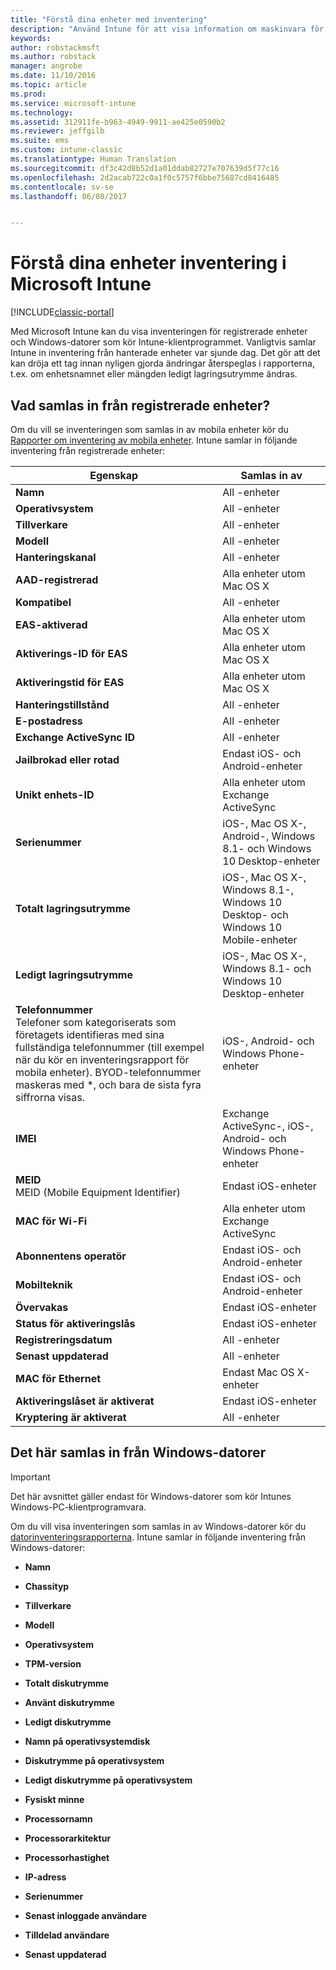 ```yaml
---
title: "Förstå dina enheter med inventering"
description: "Använd Intune för att visa information om maskinvara för enheterna du hanterar."
keywords: 
author: robstackmsft
ms.author: robstack
manager: angrobe
ms.date: 11/10/2016
ms.topic: article
ms.prod: 
ms.service: microsoft-intune
ms.technology: 
ms.assetid: 312911fe-b963-4949-9911-ae425e0590b2
ms.reviewer: jeffgilb
ms.suite: ems
ms.custom: intune-classic
ms.translationtype: Human Translation
ms.sourcegitcommit: df3c42d8b52d1a01ddab82727e707639d5f77c16
ms.openlocfilehash: 2d2acab722c0a1f0c5757f6bbe75687cd8416485
ms.contentlocale: sv-se
ms.lasthandoff: 06/08/2017


---
```


# <a name="understand-your-devices-with-inventory-in-microsoft-intune"></a>Förstå dina enheter inventering i Microsoft Intune

[!INCLUDE[classic-portal](../includes/classic-portal.md)]

Med Microsoft Intune kan du visa inventeringen för registrerade enheter och Windows-datorer som kör Intune-klientprogrammet.
Vanligtvis samlar Intune in inventering från hanterade enheter var sjunde dag. Det gör att det kan dröja ett tag innan nyligen gjorda ändringar återspeglas i rapporterna, t.ex. om enhetsnamnet eller mängden ledigt lagringsutrymme ändras.

## <a name="whats-collected-from-enrolled-devices"></a>Vad samlas in från registrerade enheter?
Om du vill se inventeringen som samlas in av mobila enheter kör du [Rapporter om inventering av mobila enheter](understand-microsoft-intune-operations-by-using-reports.md). Intune samlar in följande inventering från registrerade enheter:

|Egenskap|Samlas in av|
|------------|-----------------------|
|**Namn**|All -enheter|
|**Operativsystem**|All -enheter|
|**Tillverkare**|All -enheter|
|**Modell**|All -enheter|
|**Hanteringskanal**|All -enheter|
|**AAD-registrerad**|Alla enheter utom Mac OS X|
|**Kompatibel**|All -enheter|
|**EAS-aktiverad**|Alla enheter utom Mac OS X|
|**Aktiverings-ID för EAS**|Alla enheter utom Mac OS X|
|**Aktiveringstid för EAS**|Alla enheter utom Mac OS X|
|**Hanteringstillstånd**|All -enheter|
|**E-postadress**|All -enheter|
|**Exchange ActiveSync ID**|All -enheter|
|**Jailbrokad eller rotad**|Endast iOS- och Android-enheter|
|**Unikt enhets-ID**|Alla enheter utom Exchange ActiveSync|
|**Serienummer**|iOS-, Mac OS X-, Android-, Windows 8.1- och Windows 10 Desktop-enheter|
|**Totalt lagringsutrymme**|iOS-, Mac OS X-, Windows 8.1-, Windows 10 Desktop- och Windows 10 Mobile-enheter|
|**Ledigt lagringsutrymme**|iOS-, Mac OS X-, Windows 8.1- och Windows 10 Desktop-enheter|
|**Telefonnummer**<br>Telefoner som kategoriserats som företagets identifieras med sina fullständiga telefonnummer (till exempel när du kör en inventeringsrapport för mobila enheter). BYOD-telefonnummer maskeras med &#42;, och bara de sista fyra siffrorna visas.|iOS-, Android- och Windows Phone-enheter|
|**IMEI**|Exchange ActiveSync-, iOS-, Android- och Windows Phone-enheter|
|**MEID**<br>MEID (Mobile Equipment Identifier)|Endast iOS-enheter|
|**MAC för Wi-Fi**|Alla enheter utom Exchange ActiveSync|
|**Abonnentens operatör**|Endast iOS- och Android-enheter|
|**Mobilteknik**|Endast iOS- och Android-enheter|
|**Övervakas**|Endast iOS-enheter|
|**Status för aktiveringslås**|Endast iOS-enheter|
|**Registreringsdatum**|All -enheter|
|**Senast uppdaterad**|All -enheter|
|**MAC för Ethernet**|Endast Mac OS X-enheter|
|**Aktiveringslåset är aktiverat**|Endast iOS-enheter|
|**Kryptering är aktiverat**|All -enheter|

## <a name="whats-collected-from-windows-pcs"></a>Det här samlas in från Windows-datorer
> [!IMPORTANT]
> Det här avsnittet gäller endast för Windows-datorer som kör Intunes Windows-PC-klientprogramvara.

Om du vill visa inventeringen som samlas in av Windows-datorer kör du [datorinventeringsrapporterna](understand-microsoft-intune-operations-by-using-reports.md). Intune samlar in följande inventering från Windows-datorer:

-   **Namn**

-   **Chassityp**

-   **Tillverkare**

-   **Modell**

-   **Operativsystem**

-   **TPM-version**

-   **Totalt diskutrymme**

-   **Använt diskutrymme**

-   **Ledigt diskutrymme**

-   **Namn på operativsystemdisk**

-   **Diskutrymme på operativsystem**

-   **Ledigt diskutrymme på operativsystem**

-   **Fysiskt minne**

-   **Processornamn**

-   **Processorarkitektur**

-   **Processorhastighet**

-   **IP-adress**

-   **Serienummer**

-   **Senast inloggade användare**

-   **Tilldelad användare**

-   **Senast uppdaterad**

<!-- this section below belongs in the planning journey
### See Also
[Monitoring and reports with Microsoft Intune](monitoring-and-reports-with-microsoft-intune.md)
-->

